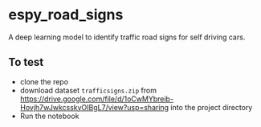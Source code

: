 # espy_road_signs
A deep learning model to identify traffic road signs for self driving cars.

## To test

- clone the repo
- download dataset `trafficsigns.zip` from https://drive.google.com/file/d/1oCwMYbreib-Hovjh7wJwkcsskyOIBgL7/view?usp=sharing into the project directory
- Run the notebook
